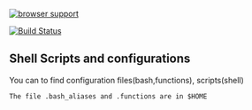 [![browser support](https://ci.testling.com/darvin/github.png)](https://ci.testling.com/darvin/github)


[![Build Status](https://travis-ci.org/darvin/github.png?branch=master)](https://travis-ci.org/darvin/github)


## Shell Scripts and configurations

 You can to find configuration files(bash,functions), scripts(shell) 


	The file .bash_aliases and .functions are in $HOME



